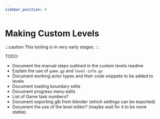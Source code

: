 ```yaml
---
sidebar_position: 4
---
```


# Making Custom Levels

:::caution
This tooling is in very early stages.
:::

TODO:
- Document the manual steps outlined in the custom levels readme
- Explain the use of `game.gp` and `level-info.gc`
- Document working actor types and their code snippets to be added to levels
- Document loading boundary edits
- Document progress menu edits
- List of Game task numbers?
- Document exporting glb from blender (which settings can be exported)
- Document the use of the level editor? (maybe wait for it to be more stable)
